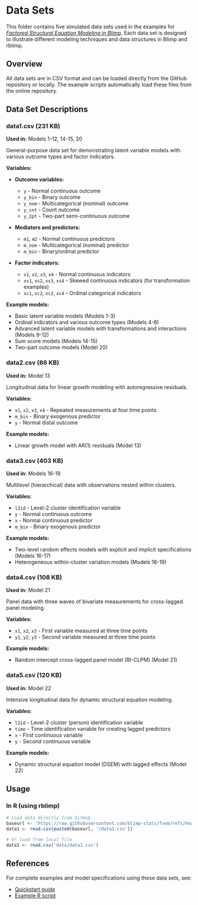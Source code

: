 # Data Sets

This folder contains five simulated data sets used in the examples for [*Factored Structural Equation Modeling in Blimp*](https://osf.io/qrza9). Each data set is designed to illustrate different modeling techniques and data structures in Blimp and rblimp.

## Overview

All data sets are in CSV format and can be loaded directly from the GitHub repository or locally. The example scripts automatically load these files from the online repository.

## Data Set Descriptions

### data1.csv (231 KB)
**Used in:** Models 1-12, 14-15, 20

General-purpose data set for demonstrating latent variable models with various outcome types and factor indicators.

**Variables:**
- **Outcome variables:**
  - `y` - Normal continuous outcome
  - `y_bin` - Binary outcome
  - `y_nom` - Multicategorical (nominal) outcome
  - `y_cnt` - Count outcome
  - `y_2pt` - Two-part semi-continuous outcome

- **Mediators and predictors:**
  - `m1`, `m2` - Normal continuous predictors
  - `m_nom` - Multicategorical (nominal) predictor
  - `m_bin` - Binary/ordinal predictor

- **Factor indicators:**
  - `x1`, `x2`, `x3`, `x4` - Normal continuous indicators
  - `xs1`, `xs2`, `xs3`, `xs4` - Skewed continuous indicators (for transformation examples)
  - `xc1`, `xc2`, `xc3`, `xc4` - Ordinal categorical indicators

**Example models:**
- Basic latent variable models (Models 1-3)
- Ordinal indicators and various outcome types (Models 4-8)
- Advanced latent variable models with transformations and interactions (Models 9-12)
- Sum score models (Models 14-15)
- Two-part outcome models (Model 20)

### data2.csv (86 KB)
**Used in:** Model 13

Longitudinal data for linear growth modeling with autoregressive residuals.

**Variables:**
- `x1`, `x2`, `x3`, `x4` - Repeated measurements at four time points
- `m_bin` - Binary exogenous predictor
- `y` - Normal distal outcome

**Example models:**
- Linear growth model with AR(1) residuals (Model 13)

### data3.csv (403 KB)
**Used in:** Models 16-19

Multilevel (hierarchical) data with observations nested within clusters.

**Variables:**
- `l2id` - Level-2 cluster identification variable
- `y` - Normal continuous outcome
- `x` - Normal continuous predictor
- `m_bin` - Binary exogenous predictor

**Example models:**
- Two-level random effects models with explicit and implicit specifications (Models 16-17)
- Heterogeneous within-cluster variation models (Models 18-19)

### data4.csv (108 KB)
**Used in:** Model 21

Panel data with three waves of bivariate measurements for cross-lagged panel modeling.

**Variables:**
- `x1`, `x2`, `x3` - First variable measured at three time points
- `y1`, `y2`, `y3` - Second variable measured at three time points

**Example models:**
- Random intercept cross-lagged panel model (RI-CLPM) (Model 21)

### data5.csv (120 KB)
**Used in:** Model 22

Intensive longitudinal data for dynamic structural equation modeling.

**Variables:**
- `l2id` - Level-2 cluster (person) identification variable
- `time` - Time identification variable for creating lagged predictors
- `x` - First continuous variable
- `y` - Second continuous variable

**Example models:**
- Dynamic structural equation model (DSEM) with lagged effects (Model 22)

## Usage

### In R (using rblimp)
```r
# Load data directly from GitHub
baseurl <- 'https://raw.githubusercontent.com/blimp-stats/fsem/refs/heads/main/data'
data1 <- read.csv(paste0(baseurl, '/data1.csv'))

# Or load from local file
data1 <- read.csv('data/data1.csv')
```

## References

For complete examples and model specifications using these data sets, see:
- [Quickstart guide](../docs/QUICKSTART.md)
- [Example R script](../example/FSEM-Example.R)
